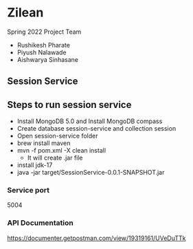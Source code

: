 # Zilean
Spring 2022 Project Team

- Rushikesh Pharate
- Piyush Nalawade
- Aishwarya Sinhasane

## Session Service 

## Steps to run session service

* Install MongoDB 5.0 and Install MongoDB compass
* Create database session-service and collection session
* Open session-service folder
* brew install maven
* mvn -f pom.xml -X clean install
  - It will create .jar file 
* install jdk-17
* java -jar target/SessionService-0.0.1-SNAPSHOT.jar


### Service port 

5004

### API Documentation

https://documenter.getpostman.com/view/19319161/UVeDuTTk




